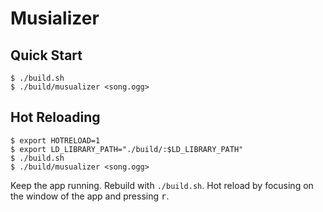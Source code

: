 # Musializer

## Quick Start

```console
$ ./build.sh
$ ./build/musualizer <song.ogg>
```

## Hot Reloading

<!--
TODO: Use rpath to eliminate the need for LD_LIBRARY_PATH
- https://en.wikipedia.org/wiki/Rpath
-->

```console
$ export HOTRELOAD=1
$ export LD_LIBRARY_PATH="./build/:$LD_LIBRARY_PATH"
$ ./build.sh
$ ./build/musualizer <song.ogg>
```

Keep the app running. Rebuild with `./build.sh`. Hot reload by focusing on the window of the app and pressing <kbd>r</kbd>.
